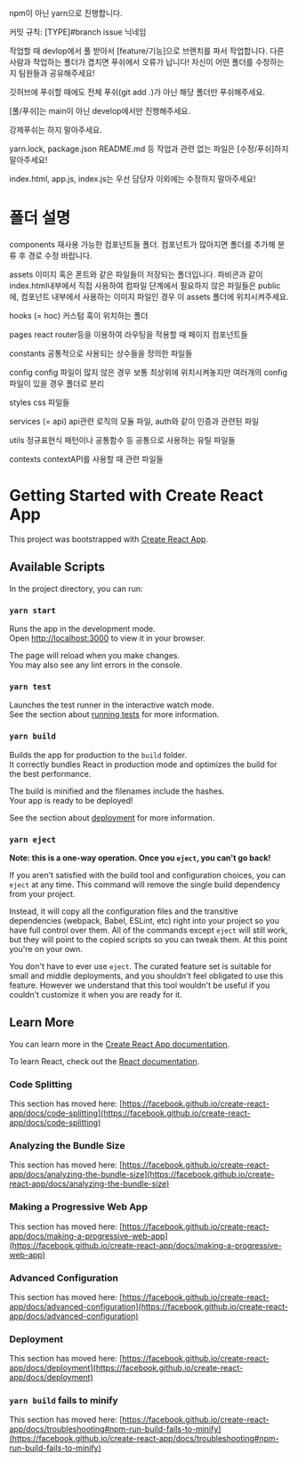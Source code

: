 npm이 아닌 yarn으로 진행합니다.

커밋 규칙: [TYPE]#branch issue 닉네임

작업할 때 devlop에서 풀 받아서
[feature/기능]으로 브랜치를 파서 작업합니다.
다른 사람과 작업하는 폴더가 겹치면 푸쉬에서 오류가 납니다!
자신이 어떤 폴더를 수정하는지 팀원들과 공유해주세요!

깃허브에 푸쉬할 때에도 전체 푸쉬(git add .)가 아닌
해당 폴더만 푸쉬해주세요.

[풀/푸쉬]는 main이 아닌 develop에서만 진행해주세요.

강제푸쉬는 하지 말아주세요.

yarn.lock, package.json README.md 등 작업과 관련 없는 파일은 [수정/푸쉬]하지 말아주세요!

index.html, app.js, index.js는 우선 담당자 이외에는 수정하지 말아주세요!

# 폴더 설명

components
재사용 가능한 컴포넌트들 폴더.
컴포넌트가 많아지면 폴더를 추가해 분류 후
경로 수정 바랍니다.

assets
이미지 혹은 폰트와 같은 파일들이 저장되는 폴더입니다.
파비콘과 같이 index.html내부에서 직접 사용하여 컴파일 단계에서 필요하지 않은 파일들은 public에,
컴포넌트 내부에서 사용하는 이미지 파일인 경우 이 assets 폴더에 위치시켜주세요.

hooks (= hoc)
커스텀 훅이 위치하는 폴더

pages
react router등을 이용하여 라우팅을 적용할 때 페이지 컴포넌트들

constants
공통적으로 사용되는 상수들을 정의한 파일들

config
config 파일이 많지 않은 경우 보통 최상위에 위치시켜놓지만 여러개의 config 파일이 있을 경우 폴더로 분리

styles
css 파일들

services (= api)
api관련 로직의 모듈 파일, auth와 같이 인증과 관련된 파일

utils
정규표현식 패턴이나 공통함수 등 공통으로 사용하는 유틸 파일들

contexts
contextAPI를 사용할 때 관련 파일들

# Getting Started with Create React App

This project was bootstrapped with [Create React App](https://github.com/facebook/create-react-app).

## Available Scripts

In the project directory, you can run:

### `yarn start`

Runs the app in the development mode.\
Open [http://localhost:3000](http://localhost:3000) to view it in your browser.

The page will reload when you make changes.\
You may also see any lint errors in the console.

### `yarn test`

Launches the test runner in the interactive watch mode.\
See the section about [running tests](https://facebook.github.io/create-react-app/docs/running-tests) for more information.

### `yarn build`

Builds the app for production to the `build` folder.\
It correctly bundles React in production mode and optimizes the build for the best performance.

The build is minified and the filenames include the hashes.\
Your app is ready to be deployed!

See the section about [deployment](https://facebook.github.io/create-react-app/docs/deployment) for more information.

### `yarn eject`

**Note: this is a one-way operation. Once you `eject`, you can't go back!**

If you aren't satisfied with the build tool and configuration choices, you can `eject` at any time. This command will remove the single build dependency from your project.

Instead, it will copy all the configuration files and the transitive dependencies (webpack, Babel, ESLint, etc) right into your project so you have full control over them. All of the commands except `eject` will still work, but they will point to the copied scripts so you can tweak them. At this point you're on your own.

You don't have to ever use `eject`. The curated feature set is suitable for small and middle deployments, and you shouldn't feel obligated to use this feature. However we understand that this tool wouldn't be useful if you couldn't customize it when you are ready for it.

## Learn More

You can learn more in the [Create React App documentation](https://facebook.github.io/create-react-app/docs/getting-started).

To learn React, check out the [React documentation](https://reactjs.org/).

### Code Splitting

This section has moved here: [https://facebook.github.io/create-react-app/docs/code-splitting](https://facebook.github.io/create-react-app/docs/code-splitting)

### Analyzing the Bundle Size

This section has moved here: [https://facebook.github.io/create-react-app/docs/analyzing-the-bundle-size](https://facebook.github.io/create-react-app/docs/analyzing-the-bundle-size)

### Making a Progressive Web App

This section has moved here: [https://facebook.github.io/create-react-app/docs/making-a-progressive-web-app](https://facebook.github.io/create-react-app/docs/making-a-progressive-web-app)

### Advanced Configuration

This section has moved here: [https://facebook.github.io/create-react-app/docs/advanced-configuration](https://facebook.github.io/create-react-app/docs/advanced-configuration)

### Deployment

This section has moved here: [https://facebook.github.io/create-react-app/docs/deployment](https://facebook.github.io/create-react-app/docs/deployment)

### `yarn build` fails to minify

This section has moved here: [https://facebook.github.io/create-react-app/docs/troubleshooting#npm-run-build-fails-to-minify](https://facebook.github.io/create-react-app/docs/troubleshooting#npm-run-build-fails-to-minify)
